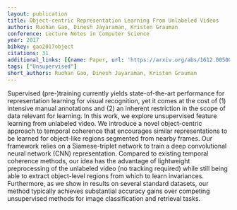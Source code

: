 ```yaml
---
layout: publication
title: Object-centric Representation Learning From Unlabeled Videos
authors: Ruohan Gao, Dinesh Jayaraman, Kristen Grauman
conference: Lecture Notes in Computer Science
year: 2017
bibkey: gao2017object
citations: 31
additional_links: [{name: Paper, url: 'https://arxiv.org/abs/1612.00500'}]
tags: ["Unsupervised"]
short_authors: Ruohan Gao, Dinesh Jayaraman, Kristen Grauman
---
```

Supervised (pre-)training currently yields state-of-the-art performance for
representation learning for visual recognition, yet it comes at the cost of (1)
intensive manual annotations and (2) an inherent restriction in the scope of
data relevant for learning. In this work, we explore unsupervised feature
learning from unlabeled video. We introduce a novel object-centric approach to
temporal coherence that encourages similar representations to be learned for
object-like regions segmented from nearby frames. Our framework relies on a
Siamese-triplet network to train a deep convolutional neural network (CNN)
representation. Compared to existing temporal coherence methods, our idea has
the advantage of lightweight preprocessing of the unlabeled video (no tracking
required) while still being able to extract object-level regions from which to
learn invariances. Furthermore, as we show in results on several standard
datasets, our method typically achieves substantial accuracy gains over
competing unsupervised methods for image classification and retrieval tasks.